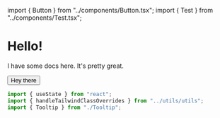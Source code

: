import { Button } from "../components/Button.tsx";
import { Test } from "../components/Test.tsx";

# Hello!

I have some docs here. It's pretty great.

<Button>Hey there</Button>

```jsx
import { useState } from "react";
import { handleTailwindClassOverrides } from "../utils/utils";
import { Tooltip } from "./Tooltip";
```

